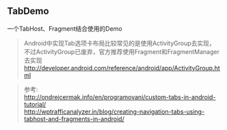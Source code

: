 ## TabDemo ##

一个TabHost、Fragment结合使用的Demo

 >Android中实现Tab选项卡布局比较常见的是使用ActivityGroup去实现，
 >不过ActivityGroup已废弃，官方推荐使用Fragment和FragmentManager去实现
 >http://developer.android.com/reference/android/app/ActivityGroup.html
 
 >参考:<br/>
 >http://ondrejcermak.info/en/programovani/custom-tabs-in-android-tutorial/<br/>
 >http://wptrafficanalyzer.in/blog/creating-navigation-tabs-using-tabhost-and-fragments-in-android/

[http://developer.android.com/reference/android/app/ActivityGroup.html]: http://developer.android.com/reference/android/app/ActivityGroup.html
[http://ondrejcermak.info/en/programovani/custom-tabs-in-android-tutorial/]: http://ondrejcermak.info/en/programovani/custom-tabs-in-android-tutorial/
[http://wptrafficanalyzer.in/blog/creating-navigation-tabs-using-tabhost-and-fragments-in-android/]: http://wptrafficanalyzer.in/blog/creating-navigation-tabs-using-tabhost-and-fragments-in-android/